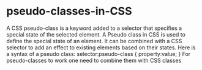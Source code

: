 # pseudo-classes-in-CSS
A CSS pseudo-class is a keyword added to a selector that specifies a special state of the selected element.
A Pseudo class in CSS is used to define the special state of an element. It can be combined with a CSS selector to add an effect to existing elements based on their states. Here is a syntax of a pseudo class:
selector:pseudo-class {
  property:value;
}
For pseudo-classes to work one need to combine them with CSS classes
